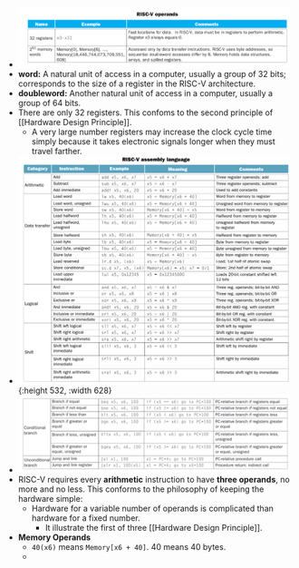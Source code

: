- ![image.png](../assets/image_1655958197771_0.png)
- **word:** A natural unit of access in a computer, usually a group of 32 bits; corresponds to the size of a register in the RISC-V architecture.
- **doubleword:**  Another natural unit of access in a computer, usually a group of 64 bits.
- There are only 32 registers. This confoms to the second principle of [[Hardware Design Principle]].
	- A very large number registers may increase the clock cycle time simply because it takes electronic signals longer when they must travel farther.
- ![image.png](../assets/image_1655866719146_0.png){:height 532, :width 628}
- ![image.png](../assets/image_1655866742942_0.png)
- RISC-V requires every **arithmetic** instruction to have **three operands**, no more and no less. This conforms to the philosophy of keeping the hardware simple:
	- Hardware for a variable number of operands is complicated than hardware for a fixed number.
		- It illustrate the first of three [[Hardware Design Principle]].
- **Memory Operands**
	- `40(x6)` means `Memory[x6 + 40]`. 40 means 40 bytes.
	-